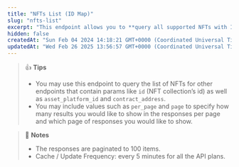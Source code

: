 ```yaml
---
title: "NFTs List (ID Map)"
slug: "nfts-list"
excerpt: "This endpoint allows you to **query all supported NFTs with ID, contract address, name, asset platform ID and symbol on CoinGecko**"
hidden: false
createdAt: "Sun Feb 04 2024 14:18:21 GMT+0000 (Coordinated Universal Time)"
updatedAt: "Wed Feb 26 2025 13:56:57 GMT+0000 (Coordinated Universal Time)"
---
```

> 👍 **Tips**
> 
> - You may use this endpoint to query the list of NFTs for other endpoints that contain params like `id` (NFT collection’s id) as well as `asset_platform_id` and `contract_address`.
> - You may include values such as `per_page` and `page` to specify how many results you would like to show in the responses per page and which page of responses you would like to show.

> 📘 **Notes**
> 
> - The responses are paginated to 100 items.
> - Cache / Update Frequency: every 5 minutes for all the API plans.
